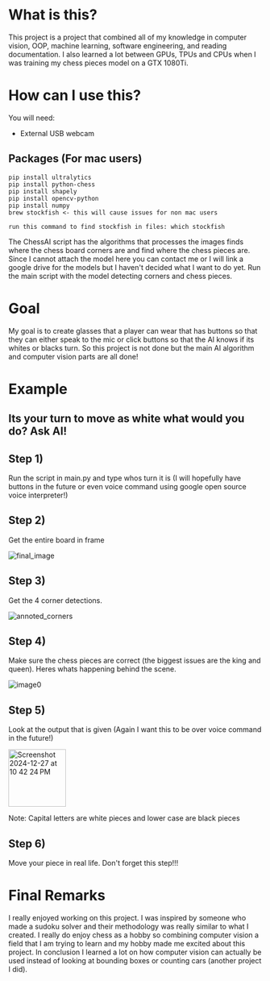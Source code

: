 # What is this?
This project is a project that combined all of my knowledge in computer vision, OOP, machine learning, software engineering, and reading documentation. I also learned a lot between GPUs, TPUs and CPUs when I was training my chess pieces model on a GTX 1080Ti.

# How can I use this?
You will need:

- External USB webcam 

## Packages (For mac users)

```
pip install ultralytics
pip install python-chess
pip install shapely
pip install opencv-python
pip install numpy
brew stockfish <- this will cause issues for non mac users

run this command to find stockfish in files: which stockfish
```

The ChessAI script has the algorithms that processes the images finds where the chess board corners are and find where the chess pieces are. Since I cannot attach the model here you can contact me or I will link a google drive for the models but I haven't decided what I want to do yet. Run the main script with the model detecting corners and chess pieces.

# Goal
My goal is to create glasses that a player can wear that has buttons so that they can either speak to the mic or click buttons so that the AI knows if its whites or blacks turn. So this project is not done but the main AI algorithm and computer vision parts are all done!

# Example

## Its your turn to move as white what would you do? Ask AI!

## Step 1) 
Run the script in main.py and type whos turn it is (I will hopefully have buttons in the future or even voice command using google open source voice interpreter!)

## Step 2) 
Get the entire board in frame

![final_image](https://github.com/user-attachments/assets/a58169df-10fb-4768-a709-a25821a714b7)

## Step 3) 
Get the 4 corner detections.

![annoted_corners](https://github.com/user-attachments/assets/8033eba9-e958-4521-9270-90b5a8edb26c)

## Step 4) 
Make sure the chess pieces are correct (the biggest issues are the king and queen). Heres whats happening behind the scene.

![image0](https://github.com/user-attachments/assets/b6303c0e-6e47-43bc-bc0a-59da4b0e8a8a)

## Step 5) 
Look at the output that is given (Again I want this to be over voice command in the future!)

<img width="114" alt="Screenshot 2024-12-27 at 10 42 24 PM" src="https://github.com/user-attachments/assets/c7f1ede3-1f42-4a67-91a6-4f583945f09d" />

Note: Capital letters are white pieces and lower case are black pieces

## Step 6) 
Move your piece in real life. Don't forget this step!!!

# Final Remarks
I really enjoyed working on this project. I was inspired by someone who made a sudoku solver and their methodology was really similar to what I created. I really do enjoy chess as a hobby so combining computer vision a field that I am trying to learn and my hobby made me excited about this project. In conclusion I learned a lot on how computer vision can actually be used instead of looking at bounding boxes or counting cars (another project I did).
